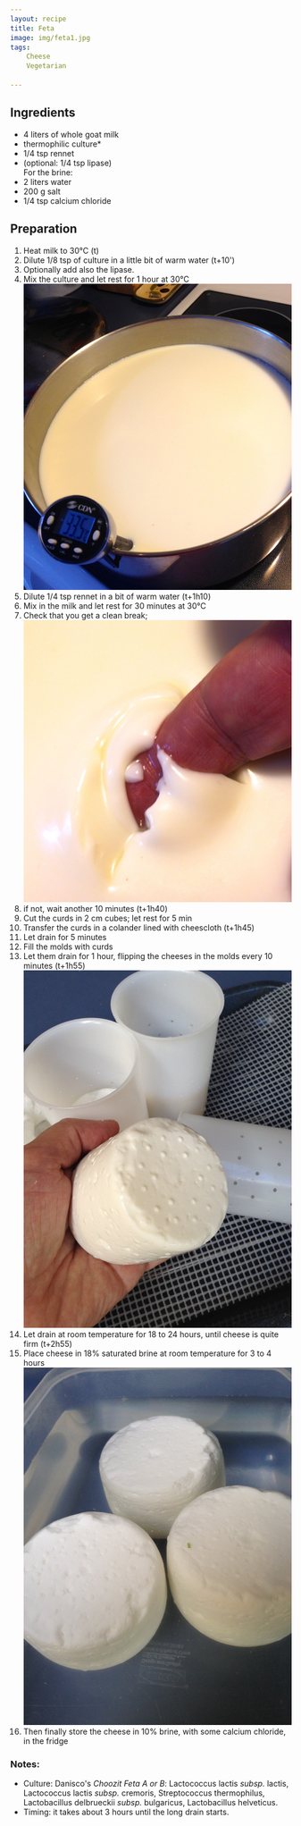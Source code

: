 ```yaml
---
layout: recipe
title: Feta
image: img/feta1.jpg  
tags:
    Cheese
    Vegetarian

---
```


## Ingredients

* 4 liters of whole goat milk
* thermophilic culture*
* 1/4 tsp rennet
* (optional: 1/4 tsp lipase)   
For the brine:       
* 2 liters water   
* 200 g salt 
* 1/4 tsp calcium chloride  

## Preparation

1. Heat milk to 30°C (t)
2. Dilute 1/8 tsp of culture in a little bit of warm water (t+10')
3. Optionally add also the lipase.
3. Mix the culture and let rest for 1 hour at 30°C   
![image](img/feta2.jpg) 
4. Dilute 1/4 tsp rennet in a bit of warm water (t+1h10)
5. Mix in the milk and let rest for 30 minutes at 30°C
6. Check that you get a clean break;    
![image](img/feta3.jpg) 
7. if not, wait another 10 minutes (t+1h40)
6. Cut the curds in 2 cm cubes; let rest for 5 min 
7. Transfer the curds in a colander lined with cheescloth (t+1h45)
8. Let drain for 5 minutes
9. Fill the molds with curds
10. Let them drain for 1 hour, flipping the cheeses in the molds every 10 minutes (t+1h55)    
![image](img/feta4.jpg) 
11. Let drain at room temperature for 18 to 24 hours, until cheese is quite firm (t+2h55)
12. Place cheese in 18% saturated brine at room temperature for 3 to 4 hours   
![image](img/feta5.jpg) 
13. Then finally store the cheese in 10% brine, with some calcium chloride, in the fridge

### Notes:  

* Culture: Danisco's *Choozit Feta A or B*: Lactococcus lactis *subsp.* lactis, Lactococcus lactis *subsp.* cremoris, Streptococcus thermophilus, Lactobacillus delbrueckii *subsp.* bulgaricus, Lactobacillus helveticus.
* Timing: it takes about 3 hours until the long drain starts.